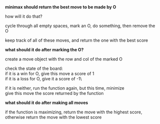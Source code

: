 **minimax should return the best move to be made by O**

how will it do that?

cycle through all empty spaces, mark an O, do something, then remove the O

keep track of all of these moves, and return the one with the best score

**what should it do after marking the O?**

create a move object with the row and col of the marked O

check the state of the board:\
if it is a win for O, give this move a score of 1\
if it is a loss for O, give it a score of -1\

if it is neither, run the function again, but this time, minimize\
give this move the score returned by the function

**what should it do after making all moves**

if the function is maximizing, return the move with the highest score, otherwise return the move with the lowest score

